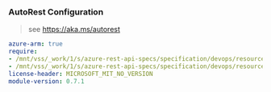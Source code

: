 ### AutoRest Configuration

> see https://aka.ms/autorest

``` yaml
azure-arm: true
require:
- /mnt/vss/_work/1/s/azure-rest-api-specs/specification/devops/resource-manager/readme.md
- /mnt/vss/_work/1/s/azure-rest-api-specs/specification/devops/resource-manager/readme.go.md
license-header: MICROSOFT_MIT_NO_VERSION
module-version: 0.7.1

```